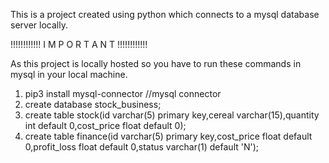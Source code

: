 This is a project created using python which connects to a mysql database server locally.

!!!!!!!!!!!! I M P O R T A N T !!!!!!!!!!!!

As this project is locally hosted so you have to run these commands in mysql in your local machine.
1. pip3 install mysql-connector   //mysql connector
1. create database stock_business;
2. create table stock(id varchar(5) primary key,cereal varchar(15),quantity int default 0,cost_price float default 0);
3. create table finance(id varchar(5) primary key,cost_price float default 0,profit_loss float default 0,status varchar(1) default 'N');
